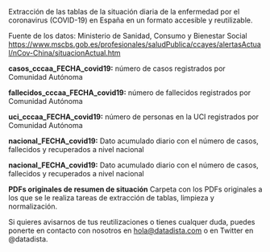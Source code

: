 Extracción de las tablas de la situación diaria de la enfermedad por el coronavirus (COVID-19) en España en un formato accesible y reutilizable.

Fuente de los datos: Ministerio de Sanidad, Consumo y Bienestar Social https://www.mscbs.gob.es/profesionales/saludPublica/ccayes/alertasActual/nCov-China/situacionActual.htm

**casos_cccaa_FECHA_covid19:** número de casos registrados por Comunidad Autónoma

**fallecidos_cccaa_FECHA_covid19:** número de fallecidos registrados por Comunidad Autónoma

**uci_cccaa_FECHA_covid19:** número de personas en la UCI registrados por Comunidad Autónoma

**nacional_FECHA_covid19:** Dato acumulado diario con el número de casos, fallecidos y recuperados a nivel nacional

**nacional_FECHA_covid19:** Dato acumulado diario con el número de casos, fallecidos y recuperados a nivel nacional

**PDFs originales de resumen de situación** Carpeta con los PDFs originales a los que se le realiza tareas de extracción de tablas, limpieza y normalización.

Si quieres avisarnos de tus reutilizaciones o tienes cualquer duda, puedes ponerte en contacto con nosotros en hola@datadista.com o en Twitter en @datadista.
